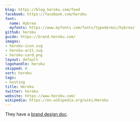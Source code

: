 ```yaml
---
blog: https://blog.heroku.com/feed
facebook: https://facebook.com/heroku
font:
  name: Hybrea
  myfonts: https://www.myfonts.com/fonts/typodermic/hybrea/
github: heroku
guide: https://brand.heroku.com/
images:
- heroku-icon.svg
- heroku-ar21.svg
- heroku-card.png
layout: default
logohandle: heroku
skipped: 0
sort: heroku
tags:
- hosting
title: Heroku
twitter: heroku
website: https://www.heroku.com/
wikipedia: https://en.wikipedia.org/wiki/Heroku
---
```


They have a [brand design doc](https://logo.heroku.com/).